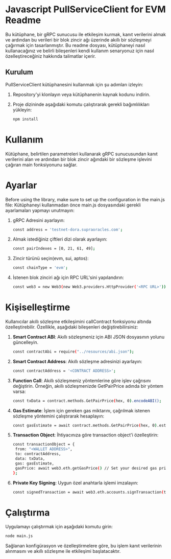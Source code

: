 # Javascript PullServiceClient for EVM Readme

Bu kütüphane, bir gRPC sunucusu ile etkileşim kurmak, kanıt verilerini almak ve ardından bu verileri bir blok zincir ağı üzerinde akıllı bir sözleşmeyi çağırmak için tasarlanmıştır. Bu readme dosyası, kütüphaneyi nasıl kullanacağınız ve belirli bileşenleri kendi kullanım senaryonuz için nasıl özelleştireceğiniz hakkında talimatlar içerir.

## Kurulum

PullServiceClient kütüphanesini kullanmak için şu adımları izleyin:

1. Repository'yi klonlayın veya kütüphanenin kaynak kodunu indirin.
2. Proje dizininde aşağıdaki komutu çalıştırarak gerekli bağımlılıkları yükleyin:

   ```bash
   npm install
   ```

# Kullanım

Kütüphane, belirtilen parametreleri kullanarak gRPC sunucusundan kanıt verilerini alan ve ardından bir blok zincir ağındaki bir sözleşme işlevini çağıran main fonksiyonunu sağlar.

# Ayarlar

Before using the library, make sure to set up the configuration in the main.js file:
Kütüphaneyi kullanmadan önce main.js dosyasındaki gerekli ayarlamaları yapmayı unutmayın:

1. gRPC Adresini ayarlayın:

   ```bash
   const address = 'testnet-dora.supraoracles.com';
   ```
2. Almak istediğiniz çiftleri dizi olarak ayarlayın:

   ```bash
   const pairIndexes = [0, 21, 61, 49];
   ```

3. Zincir türünü seçin(evm, sui, aptos):

   ```bash
   const chainType = 'evm';
   ```

4. İstenen blok zinciri ağı için RPC URL'sini yapılandırın:

   ```bash
   const web3 = new Web3(new Web3.providers.HttpProvider('<RPC URL>'));
   ```

# Kişiselleştirme


Kullanıcılar akıllı sözleşme etkileşimini callContract fonksiyonu altında özelleştirebilir. Özellikle, aşağıdaki bileşenleri değiştirebilirsiniz:

1. **Smart Contract ABI**: Akıllı sözleşmeniz için ABI JSON dosyasının yolunu güncelleyin.
   ```bash
   const contractAbi = require("../resources/abi.json");
   ```

2. **Smart Contract Address**: Akıllı sözleşme adresinizi ayarlayın:

   ```bash
   const contractAddress = '<CONTRACT ADDRESS>';
   ```

3. **Function Call**: 
Akıllı sözleşmeniz yöntemlerine göre işlev çağrısını değiştirin. Örneğin, akıllı sözleşmenizde GetPairPrice adında bir yöntem varsa:
   ```bash
   const txData = contract.methods.GetPairPrice(hex, 0).encodeABI();
   ```

4. **Gas Estimate**: İşlem için gereken gas miktarını, çağrılmak istenen sözleşme yöntemini çalıştırarak hesaplayın:
   ```bash
   const gasEstimate = await contract.methods.GetPairPrice(hex, 0).estimateGas({ from: "<WALLET ADDRESS>" });
   ```

5. **Transaction Object**: İhtiyacınıza göre transaction object'i özelleştirin:
   ```bash
   const transactionObject = {
    from: "<WALLET ADDRESS>",
    to: contractAddress,
    data: txData,
    gas: gasEstimate,
    gasPrice: await web3.eth.getGasPrice() // Set your desired gas price here, e.g: web3.utils.toWei('1000', 'gwei')
   };
   ```

6. **Private Key Signing**: Uygun özel anahtarla işlemi imzalayın:
   ```bash
   const signedTransaction = await web3.eth.accounts.signTransaction(transactionObject, "<PRIVATE KEY>");
   ```

# Çalıştırma

Uygulamayı çalıştırmak için aşağıdaki komutu girin:

```bash
node main.js
```

Sağlanan konfigürasyon ve özelleştirmelere göre, bu işlem kanıt verilerinin alınmasını ve akıllı sözleşme ile etkileşimi başlatacaktır.